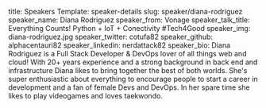 title: Speakers
Template: speaker-details
slug: speaker/diana-rodriguez
speaker_name: Diana Rodriguez
speaker_from: Vonage
speaker_talk_title: Everything Counts! Python + IoT + Conectivity #Tech4Good
speaker_img: diana-rodriguez.jpg
speaker_twitter: cotufa82
speaker_github: alphacentauri82
speaker_linkedin: nerdattack82
speaker_bio: Diana Rodriguez is a Full Stack Developer & DevOps lover of all things web and cloud! With 20+ years experience and a strong background in back end and infrastructure Diana likes to bring together the best of both worlds. She's super enthusiastic about everything to encourage people to start a career in development and a fan of female Devs and DevOps. In her spare time she likes to play videogames and loves taekwondo.